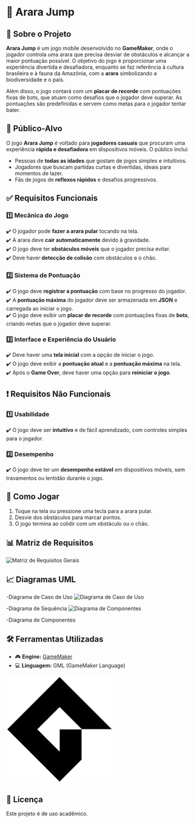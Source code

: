 # 🦜 Arara Jump

## 📌 Sobre o Projeto
**Arara Jump** é um jogo mobile desenvolvido no **GameMaker**, onde o jogador controla uma arara que precisa desviar de obstáculos e alcançar a maior pontuação possível. O objetivo do jogo é proporcionar uma experiência divertida e desafiadora, enquanto se faz referência à cultura brasileira e à fauna da Amazônia, com a **arara** simbolizando a biodiversidade e o país.

Além disso, o jogo contará com um **placar de recorde** com pontuações fixas de bots, que atuam como desafios que o jogador deve superar. As pontuações são predefinidas e servem como metas para o jogador tentar bater.

## 🎯 Público-Alvo  
O jogo **Arara Jump** é voltado para **jogadores casuais** que procuram uma experiência **rápida e desafiadora** em dispositivos móveis. O público inclui:  
- Pessoas de **todas as idades** que gostam de jogos simples e intuitivos.  
- Jogadores que buscam partidas curtas e divertidas, ideais para momentos de lazer.  
- Fãs de jogos de **reflexos rápidos** e desafios progressivos.  

## ✅ Requisitos Funcionais  

### **1️⃣ Mecânica do Jogo**  
✔️ O jogador pode **fazer a arara pular** tocando na tela.  
✔️ A arara deve **cair automaticamente** devido à gravidade.  
✔️ O jogo deve ter **obstáculos móveis** que o jogador precisa evitar.  
✔️ Deve haver **detecção de colisão** com obstáculos e o chão.    

### **2️⃣ Sistema de Pontuação**  
✔️ O jogo deve **registrar a pontuação** com base no progresso do jogador.  
✔️ A **pontuação máxima** do jogador deve ser armazenada em **JSON** e carregada ao iniciar o jogo.  
✔️ O jogo deve exibir um **placar de recorde** com pontuações fixas de **bots**, criando metas que o jogador deve superar.  

### **3️⃣ Interface e Experiência do Usuário**  
✔️ Deve haver uma **tela inicial** com a opção de iniciar o jogo.  
✔️ O jogo deve exibir a **pontuação atual** e a **pontuação máxima** na tela.  
✔️ Após o **Game Over**, deve haver uma opção para **reiniciar o jogo**.  

## ❗ Requisitos Não Funcionais  

### **1️⃣ Usabilidade**  
✔️ O jogo deve ser **intuitivo** e de fácil aprendizado, com controles simples para o jogador.  

### **2️⃣ Desempenho**  
✔️ O jogo deve ter um **desempenho estável** em dispositivos móveis, sem travamentos ou lentidão durante o jogo.  
 
## 🚀 Como Jogar
1. Toque na tela ou pressione uma tecla para a arara pular.
2. Desvie dos obstáculos para marcar pontos.
3. O jogo termina ao colidir com um obstáculo ou o chão.

## 📊 Matriz de Requisitos

![Matriz de Requisitos Gerais](https://i.imgur.com/8b9ccyj.png)

## 📈 Diagramas UML
-Diagrama de Caso de Uso
![Diagrama de Caso de Uso](https://i.imgur.com/RGWMaRi.png)

-Diagrama de Sequência
![Diagrama de Componentes](https://i.imgur.com/Cxnn3we.png)

-Diagrama de Componentes

## 🛠️ Ferramentas Utilizadas
- 🎮 **Engine:** [GameMaker](https://gamemaker.io/)  
- 💻 **Linguagem:** GML (GameMaker Language)  

![GameMaker Logo](https://raw.githubusercontent.com/github/explore/main/topics/gamemaker/gamemaker.png)

## 📜 Licença
Este projeto é de uso acadêmico.


